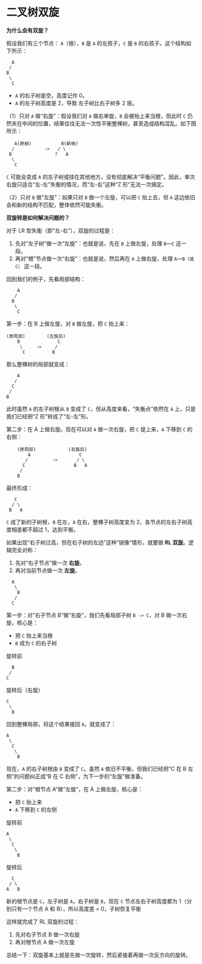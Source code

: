 # 二叉树双旋

**为什么会有双旋？**

假设我们有三个节点： `A`（根），`B` 是 `A` 的左孩子，`C` 是 `B` 的右孩子。这个结构如下所示：

```
  A
 /
B
 \
  C
```

- `A` 的右子树是空，高度记作 0。
- `A` 的左子树高度是 2，导致 左子树比右子树多 2 层。



（1）只对 `A` 做“右旋”：假设我们对 `A` 做右单旋，`B` 会被抬上来当根，但此时 `C` 仍然夹在中间的位置，结果往往无法一次性平衡整棵树，甚至造成结构混乱。如下图所示：

```
   A(原根)           B(新根)
  /           ->   / \
 B                ?   A
  \
   C
```

`C` 可能会变成 `A` 的左子树或挂在其他地方，没有彻底解决“平衡问题”。因此，单次右旋只适合“左-左”失衡的情况，而“左-右”这种“Z 形”无法一次搞定。



（2）只对 `B` 做“左旋”：如果只对 `B` 做一个左旋，可以把 `C` 抬上去，但 `A` 这边依旧会和新的结构不匹配，整体依然可能失衡。



**双旋转是如何解决问题的？**

对于 LR 型失衡（即“左-右”），双旋的过程是：

1. 先对“左子树”做一次“左旋”：也就是说，先在 `B` 上做左旋，处理 `B`—`C` 这一段。
2. 再对“根”节点做一次“右旋”：也就是说，然后再在 `A` 上做右旋，处理 `A`—`B（或 C）` 这一段。

回到我们的例子，先看局部结构：

```
    A
   /
  B
   \
    C
```

第一步：在 B 上做左旋，对 `B` 做左旋，把 `C` 抬上来：

```
(原局部)        (左旋后)
    B              C
     \     ->     /
      C          B
```

那么整棵树的局部就变成：

```
    A
   /
  C
 /
B
```

此时虽然 `A` 的左子树根从 `B` 变成了 `C`，但从高度来看，“失衡点”依然在 `A` 上，只是我们已经把“Z 形”转成了“左-左”形。

第二步：在 A 上做右旋。现在可以对 `A` 做一次右旋，把 `C` 提上来，`A` 下移到 `C` 的右侧：

```
    (原局部)            (右旋后)
        A                  C
       /         ->       / \
      C                  B   A
     /
    B
```

最终形成：

```
   C
  / \
 B   A
```

`C` 成了新的子树根，`B` 在左，`A` 在右，整棵子树高度变为 2，各节点的左右子树高度相差都不超过 1，达到平衡。



如果出现“右子树过高，但在右子树的左边”这种“镜像”情形，就要做 **RL 双旋**。逻辑完全对称：

1. 先对“右子节点”做一次 **右旋**。
2. 再对当前节点做一次 **左旋**。

```
  A
   \
    B
   /
  C
```

第一步：对“右子节点 B”做“右旋”，我们先看局部子树 `B -> C`，对 B 做一次右旋，核心是：

- 把 `C` 抬上来当根
- `B` 成为 `C` 的右子树

旋转前

```
  B
 /
C
```

旋转后（右旋）

```
C
 \
  B
```

回到整棵局部，将这个结果接回 `A`，就变成了：

```
A
 \
  C
   \
    B
```

现在，`A` 的右子树根由 `B` 变成了 `C`。虽然 `A` 依旧不平衡，但我们已经把“C 在 B 左侧”的问题纠正成“B 在 C 右侧”，为下一步的“左旋”做准备。

第二步：对“根节点 A”做“左旋”，在 A 上做左旋，核心是：

- 把 `C` 抬上来
- `A` 下移到 `C` 的左侧

旋转前

```
A
 \
  C
   \
    B
```

旋转后

```
  C
 / \
A   B
```

新的根节点是 `C`，左子树是 `A`，右子树是 `B`，现在 `C` 节点左右子树高度都为 1（分别只有一个节点 A 和 B），所以高度差 = 0，子树恢复平衡

这样就完成了 RL 双旋的过程：

1. 先对右子节点 B 做一次右旋
2. 再对根节点 A 做一次左旋



总结一下：双旋基本上就是先做一次旋转，然后紧接着再做一次反方向的旋转。